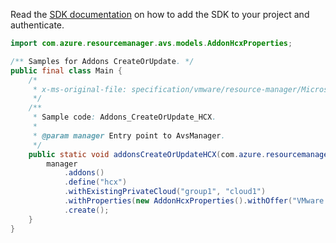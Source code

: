 Read the [SDK documentation](https://github.com/Azure/azure-sdk-for-java/blob/azure-resourcemanager-avs_1.0.0-beta.3/sdk/avs/azure-resourcemanager-avs/README.md) on how to add the SDK to your project and authenticate.

```java
import com.azure.resourcemanager.avs.models.AddonHcxProperties;

/** Samples for Addons CreateOrUpdate. */
public final class Main {
    /*
     * x-ms-original-file: specification/vmware/resource-manager/Microsoft.AVS/stable/2021-12-01/examples/Addons_CreateOrUpdate_HCX.json
     */
    /**
     * Sample code: Addons_CreateOrUpdate_HCX.
     *
     * @param manager Entry point to AvsManager.
     */
    public static void addonsCreateOrUpdateHCX(com.azure.resourcemanager.avs.AvsManager manager) {
        manager
            .addons()
            .define("hcx")
            .withExistingPrivateCloud("group1", "cloud1")
            .withProperties(new AddonHcxProperties().withOffer("VMware MaaS Cloud Provider (Enterprise)"))
            .create();
    }
}
```
